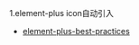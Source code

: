 1.element-plus icon自动引入
 - [element-plus-best-practices](https://github.com/sxzz/element-plus-best-practices/blob/db2dfc983c/vite.config.ts)